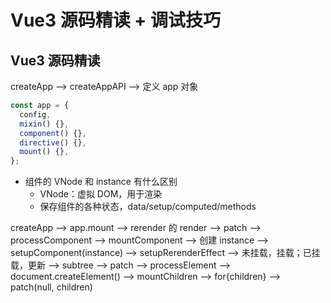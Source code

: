 <!--
 * @Author: your name
 * @Date: 2021-11-14 13:20:49
 * @LastEditTime: 2021-11-14 16:25:26
 * @LastEditors: Please set LastEditors
 * @Description: Vue3 源码精读 + 调试技巧
 * @FilePath: \vue3\20-.md
-->

# Vue3 源码精读 + 调试技巧

## Vue3 源码精读

createApp --> createAppAPI --> 定义 app 对象

```js
const app = {
  config,
  mixin() {},
  component() {},
  directive() {},
  mount() {},
};
```

- 组件的 VNode 和 instance 有什么区别
  - VNode：虚拟 DOM，用于渲染
  - 保存组件的各种状态，data/setup/computed/methods

createApp --> app.mount --> rerender 的 render --> patch --> processComponent --> mountComponent --> 创建 instance --> setupComponent(instance) --> setupRerenderEffect --> 未挂载，挂载；已挂载，更新 --> subtree --> patch --> processElement --> document.createElement() --> mountChildren --> for{children} --> patch(null, children)
